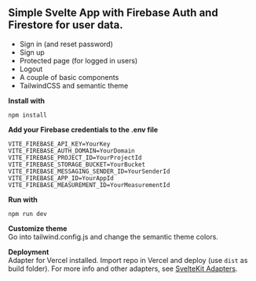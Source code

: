 ## Simple Svelte App with Firebase Auth and Firestore for user data.

- Sign in (and reset password)
- Sign up
- Protected page (for logged in users)
- Logout
- A couple of basic components
- TailwindCSS and semantic theme

**Install with**
```
npm install
```

**Add your Firebase credentials to the .env file**

```
VITE_FIREBASE_API_KEY=YourKey
VITE_FIREBASE_AUTH_DOMAIN=YourDomain
VITE_FIREBASE_PROJECT_ID=YourProjectId
VITE_FIREBASE_STORAGE_BUCKET=YourBucket
VITE_FIREBASE_MESSAGING_SENDER_ID=YourSenderId
VITE_FIREBASE_APP_ID=YourAppId
VITE_FIREBASE_MEASUREMENT_ID=YourMeasurementId
```

**Run with**
```
npm run dev
```

**Customize theme**<br>
Go into tailwind.config.js and change the semantic theme colors.

**Deployment**<br>
Adapter for Vercel installed. Import repo in Vercel and deploy (use `dist` as build folder). For more info and other adapters, see [SvelteKit Adapters](https://svelte.dev/docs/kit/adapters).
